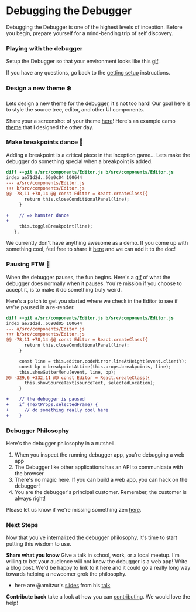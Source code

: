 # Debugging the Debugger

Debugging the Debugger is one of the highest levels of inception. Before you begin, prepare yourself for a mind-bending trip of self discovery.

### Playing with the debugger

Setup the Debugger so that your environment looks like this [gif][debugger-intro-gif].

If you have any questions, go back to the [getting setup][getting-setup]
instructions.


### Design a new theme :snowflake:

Lets design a new theme for the debugger, it's not too hard! Our goal here is to style the source tree, editor, and other UI components.

Share your a screenshot of your theme [here][getting-started-issue]! Here's an example camo [theme][camo-theme] that I designed the other day.


### Make breakpoints dance :dancers:

Adding a breakpoint is a critical piece in the inception game...
Lets make the debugger do something special when a breakpoint is added.

```diff
diff --git a/src/components/Editor.js b/src/components/Editor.js
index ae71d2d..66e0c04 100644
--- a/src/components/Editor.js
+++ b/src/components/Editor.js
@@ -78,11 +78,14 @@ const Editor = React.createClass({
       return this.closeConditionalPanel(line);
     }

+    // => hamster dance
+
     this.toggleBreakpoint(line);
   },
```

We currently don't have anything awesome as a demo. If you come up with something cool, feel free to share it  [here][getting-started-issue] and we can add it to the doc!

### Pausing FTW :red_circle:

When the debugger pauses, the fun begins. Here's a [gif](http://g.recordit.co/qutDioRQvy.gif) of what the debugger does normally when it pauses. You're mission if you choose to accept it, is to make it do something truly weird.

Here's a patch to get you started where we check in the Editor to see if we're paused in a re-render.

```diff
diff --git a/src/components/Editor.js b/src/components/Editor.js
index ae71d2d..6690d05 100644
--- a/src/components/Editor.js
+++ b/src/components/Editor.js
@@ -78,11 +78,14 @@ const Editor = React.createClass({
       return this.closeConditionalPanel(line);
     }

     const line = this.editor.codeMirror.lineAtHeight(event.clientY);
     const bp = breakpointAtLine(this.props.breakpoints, line);
     this.showGutterMenu(event, line, bp);
@@ -329,6 +332,11 @@ const Editor = React.createClass({
       this.showSourceText(sourceText, selectedLocation);
     }

+    // the debugger is paused
+    if (nextProps.selectedFrame) {
+      // do something really cool here
+    }
```

### Debugger Philosophy

Here's the debugger philosophy in a nutshell.

1. When you inspect the running debugger app, you're debugging a web app
2. The Debugger like other applications has an API to communicate with the browser
3. There's no magic here. If you can build a web app, you can hack on the debugger!
4. You are the debugger's principal customer. Remember, the customer is always right!

Please let us know if we're missing something zen  [here][getting-started-issue].


### Next Steps

Now that you've internalized the debugger philosophy, it's time to start putting this wisdom to use.

**Share what you know** Give a talk in school, work, or a local meetup. I'm willing to bet your audience will not know the debugger is a web app! Write a blog post. We'd be happy to link to it here and it could go a really long way towards helping a newcomer grok the philosophy.

- here are @amitzur's [slides][amit-slides] from his [talk][amit-tweet]

**Contribute back** take a look at how you can [contributing][contributing]. We would love the help!



[contributing]: ../CONTRIBUTING.md
[getting-setup]: ./getting-setup.md
[getting-started-issue]:https://github.com/devtools-html/debugger.html/issues/1247

[debugger-intro-gif]:http://g.recordit.co/WjHZaXKifZ.gif
[amit-slides]:https://docs.google.com/presentation/d/1jdnvL-BwwxEuFbb9tiRxcT6UT-Ua0jGhy9FKBT4b43E/edit
[amit-tweet]:https://twitter.com/amitzur/status/790153843946426369
[camo-theme]:https://cloud.githubusercontent.com/assets/254562/20683683/ec030354-b57a-11e6-98bc-c8da75721e78.png
